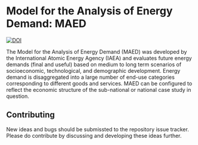 # Model for the Analysis of Energy Demand: MAED
[![DOI](https://zenodo.org/badge/DOI/10.5281/zenodo.10189303.svg)](https://doi.org/10.5281/zenodo.10189303)

The Model for the Analysis of Energy Demand (MAED) was developed by the International Atomic Energy Agency (IAEA) and evaluates future energy demands (final and useful) based on medium to long term scenarios of socioeconomic, technological, and demographic development. Energy demand is disaggregated into a large number of end-use categories corresponding to different goods and services. MAED can be configured to reflect the economic structure of the sub-national or national case study in question.

## Contributing
New ideas and bugs should be submissted to the repository issue tracker. Please do contribute by discussing and developing these ideas further.
